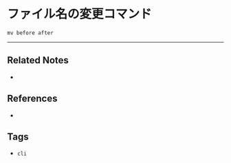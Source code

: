# ファイル名の変更コマンド
```shell
mv before after
```

---
## Related Notes
- 

## References
- 

## Tags
- `cli` 